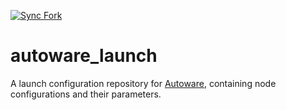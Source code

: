 [![Sync Fork](https://github.com/lionator/autoware_launch/actions/workflows/main.yml/badge.svg?branch=main&event=check_run)](https://github.com/lionator/autoware_launch/actions/workflows/main.yml)
# autoware_launch

A launch configuration repository for [Autoware](https://github.com/autowarefoundation/autoware), containing node configurations and their parameters.
